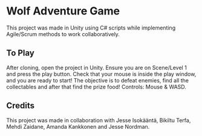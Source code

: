 # Wolf Adventure Game

This project was made in Unity using C# scripts while implementing Agile/Scrum methods to work collaboratively.

## To Play

After cloning, open the project in Unity. Ensure you are on Scene/Level 1 and press the play button. Check that your mouse is inside the play window, and you are ready to start! The objective is to defeat enemies, find all the collectables and after that find the prize food! Controls: Mouse & WASD.

## Credits

This project was made in collaboration with Jesse Isokääntä, Bikiltu Terfa, Mehdi Zaidane, Amanda Kankkonen and Jesse Nordman.